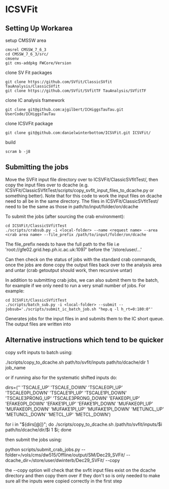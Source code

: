 # ICSVFit

## Setting Up Workarea
setup CMSSW area
```
cmsrel CMSSW_7_6_3
cd CMSSW_7_6_3/src/
cmsenv
git cms-addpkg FWCore/Version
```
clone SV Fit packages
```
git clone https://github.com/SVfit/ClassicSVfit TauAnalysis/ClassicSVfit
git clone https://github.com/SVfit/SVfitTF TauAnalysis/SVfitTF
```
clone IC analysis framework
```
git clone git@github.com:ajgilbert/ICHiggsTauTau.git UserCode/ICHiggsTauTau
```

clone ICSVFit package
```
git clone git@github.com:danielwinterbottom/ICSVFit.git ICSVFit/
```


build 
```
scram b -j8
```

## Submitting the jobs

Move the SVFit input file directory over to ICSVFit/ClassicSVfitTest/<local-folder>, then copy the input files over to dcache (e.g. ICSVFit/ClassicSVfitTest/scripts/copy_svfit_input_files_to_dcache.py or something better). Note that for this code to work the input files on dcache need to all be in the same directory. The files in ICSVFit/ClassicSVfitTest/<local-folder> need to be the same as those in path/to/input/folder/on/dcache

To submit the jobs (after sourcing the crab environment):
```
cd ICSVFit/ClassicSVfitTest
./scripts/crabsub.py -i <local-folder> --name <request name> --area <crab area name> --file_prefix /path/to/input/folder/on/dcache
```
The file_prefix needs to have the full path to the file i.e 'root://gfe02.grid.hep.ph.ic.ac.uk:1097' before the '/store/user/...'

Can then check on the status of jobs with the standard crab commands, once the jobs are done copy the output files back over to the analysis area and untar (crab getoutput should work, then recursive untar) 

In addition to submitting crab jobs, we can also submit them to the batch, for example if we only need to run a very small number of jobs. For example:
```
cd ICSVFit/ClassicSVfitTest
./scripts/batch_sub.py -i <local-folder> --submit --jobsub='./scripts/submit_ic_batch_job.sh "hep.q -l h_rt=0:180:0"'
```
Generates jobs for the input files in <local-folder> and submits them to the IC short queue. The output files are written into <local-folder>

## Alternative instructions which tend to be quicker
copy svfit inputs to batch using:

./scripts/copy_to_dcache.sh path/to/svfit/inputs path/to/dcache/dir 1 job_name 

or if running also for the systematic shifted inputs do:

dirs=('' 'TSCALE_UP' 'TSCALE_DOWN' 'TSCALE0PI_UP' 'TSCALE0PI_DOWN' 'TSCALE1PI_UP' 'TSCALE1PI_DOWN' 'TSCALE3PRONG_UP' 'TSCALE3PRONG_DOWN' 'EFAKE0PI_UP' 'EFAKE0PI_DOWN' 'EFAKE1PI_UP' 'EFAKE1PI_DOWN' 'MUFAKE0PI_UP' 'MUFAKE0PI_DOWN' 'MUFAKE1PI_UP' 'MUFAKE1PI_DOWN' 'METUNCL_UP' 'METUNCL_DOWN' 'METCL_UP' 'METCL_DOWN')

for i in "${dirs[@]}"; do ./scripts/copy_to_dcache.sh /path/to/svfit/inputs/$i path/to/dcache/dir/$i 1 $i; done

then submit the jobs using:

python scripts/submit_crab_jobs.py --folder=/vols/cms/dw515/Offline/output/SM/Dec29_SVFit/ --dcache_dir=/store/user/dwinterb/Dec29_SVFit/ --copy

the --copy option will check that the svfit input files exist on the dcache directory and then copy them over if they don't so is only needed to make sure all the inputs were copied correctly in the first step

